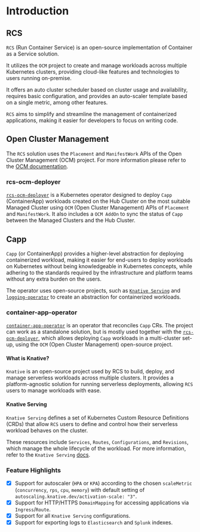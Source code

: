 # Introduction

## RCS

`RCS` (Run Container Service) is an open-source implementation of Container as a Service solution.

It utilizes the `OCM` project to create and manage workloads across multiple Kubernetes clusters, providing cloud-like features and technologies to users running on-premise.

It offers an auto cluster scheduler based on cluster usage and availability, requires basic configuration, and provides an auto-scaler template based on a single metric, among other features.

`RCS` aims to simplify and streamline the management of containerized applications, making it easier for developers to focus on writing code.

## Open Cluster Management

The `RCS` solution uses the `Placement` and `ManifestWork` APIs of the Open Cluster Management (OCM) project. For more information please refer to the [OCM documentation](https://open-cluster-management.io/concepts/).

### rcs-ocm-deployer

[`rcs-ocm-deployer`](https://github.com/dana-team/rcs-ocm-deployer) is a Kubernetes operator designed to deploy `Capp` (ContainerApp) workloads created on the Hub Cluster on the most suitable Managed Cluster using `OCM` (Open Cluster Management) APIs of `Placement` and `ManifestWork`. It also includes a `OCM AddOn` to sync the status of `Capp` between the Managed Clusters and the Hub Cluster.

## Capp

`Capp` (or ContainerApp) provides a higher-level abstraction for deploying containerized workload, making it easier for end-users to deploy workloads on Kubernetes without being knowledgeable in Kubernetes concepts, while adhering to the standards required by the infrastructure and platform teams without any extra burden on the users.

The operator uses open-source projects, such as [`Knative Serving`](https://github.com/knative/serving) and [`logging-operator`](https://github.com/kube-logging/logging-operator) to create an abstraction for containerized workloads.

### container-app-operator

[`container-app-operator`](https://github.com/dana-team/container-app-operator) is an operator that reconciles `Capp` CRs. The project can work as a standalone solution, but is mostly used together with the [`rcs-ocm-deployer`](https://github.com/dana-team/rcs-ocm-deployer), which allows deploying `Capp` workloads in a multi-cluster set-up, using the `OCM` (Open Cluster Management) open-source project.

#### What is Knative?

`Knative` is an open-source project used by RCS to build, deploy, and manage serverless workloads across multiple clusters. It provides a platform-agnostic solution for running serverless deployments, allowing `RCS` users to manage workloads with ease.

#### Knative Serving

`Knative Serving` defines a set of Kubernetes Custom Resource Definitions (CRDs) that allow `RCS` users to define and control how their serverless workload behaves on the cluster. 

These resources include `Services`, `Routes`, `Configurations`, and `Revisions`, which manage the whole lifecycle of the workload. For more information, refer to the `Knative Serving` [docs](https://knative.dev/docs/serving/).

### Feature Highlights

- [x] Support for autoscaler (`HPA` or `KPA`) according to the chosen `scaleMetric` (`concurrency`, `rps`, `cpu`, `memory`) with default setting of `autoscaling.knative.dev/activation-scale: "3"`.
- [x] Support for HTTP/HTTPS `DomainMapping` for accessing applications via `Ingress`/`Route`.
- [x] Support for all `Knative Serving` configurations.
- [x] Support for exporting logs to `Elasticsearch` and `Splunk` indexes.
